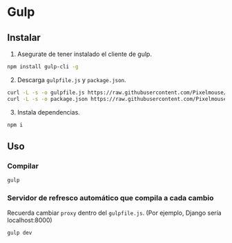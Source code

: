 # Gulp

## Instalar

1) Asegurate de tener instalado el cliente de gulp.

``` sh
npm install gulp-cli -g
```

2) Descarga `gulpfile.js` y `package.json`.

``` sh
curl -L -s -o gulpfile.js https://raw.githubusercontent.com/Pixelmouse/gulp/master/gulpfile.js
curl -L -s -o package.json https://raw.githubusercontent.com/Pixelmouse/gulp/master/package.json
```

3) Instala dependencias.

``` sh
npm i
```

## Uso

### Compilar

``` sh
gulp
```

### Servidor de refresco automático que compila a cada cambio

Recuerda cambiar `proxy` dentro del `gulpfile.js`. (Por ejemplo, Django sería localhost:8000)

``` sh
gulp dev
```
